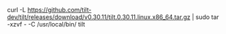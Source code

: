 curl -L https://github.com/tilt-dev/tilt/releases/download/v0.30.11/tilt.0.30.11.linux.x86_64.tar.gz | sudo tar -xzvf - -C /usr/local/bin/ tilt
